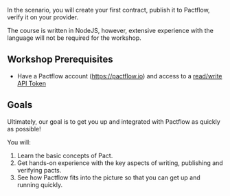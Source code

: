 In the scenario, you will create your first contract, publish it to Pactflow, verify it on your provider.

The course is written in NodeJS, however, extensive experience with the language will not be required for the workshop.

## Workshop Prerequisites

* Have a Pactflow account (https://pactflow.io) and access to a [read/write API Token](https://docs.pactflow.io/#configuring-your-api-token)

## Goals

Ultimately, our goal is to get you up and integrated with Pactflow as quickly as possible!

You will:

1. Learn the basic concepts of Pact.
1. Get hands-on experience with the key aspects of writing, publishing and verifying pacts.
1. See how Pactflow fits into the picture so that you can get up and running quickly.
